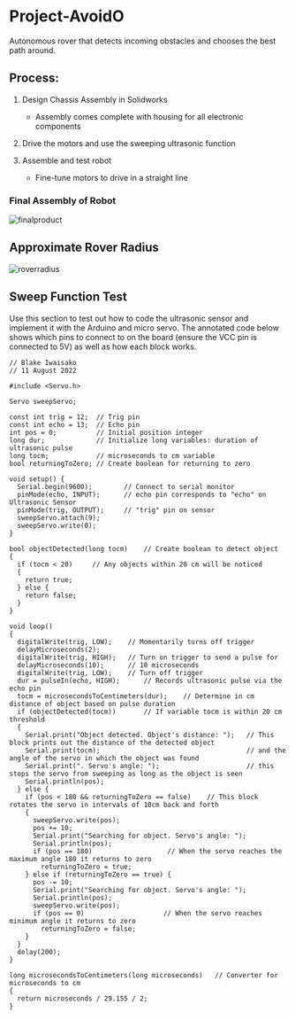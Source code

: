 # Project-AvoidO
Autonomous rover that detects incoming obstacles and chooses the best path around.

## Process:

1. Design Chassis Assembly in Solidworks

   * Assembly comes complete with housing for all electronic components
2. Drive the motors and use the sweeping ultrasonic function
3. Assemble and test robot

   * Fine-tune motors to drive in a straight line
### Final Assembly of Robot

![finalproduct](https://user-images.githubusercontent.com/109624276/209011483-974c34bf-84ae-4801-a71a-f2e3e1f66a8e.jpg)

## Approximate Rover Radius
![roverradius](https://user-images.githubusercontent.com/109624276/209019045-7b107efd-9642-4583-9cb6-770a47c04432.jpg)


## Sweep Function Test

Use this section to test out how to code the ultrasonic sensor and implement it with the Arduino and micro servo. The annotated code below shows which pins to connect to on the board (ensure the VCC pin is connected to 5V) as well as how each block works.

```
// Blake Iwaisako
// 11 August 2022

#include <Servo.h>

Servo sweepServo;

const int trig = 12;  // Trig pin 
const int echo = 13;  // Echo pin
int pos = 0;          // Initial position integer
long dur;             // Initialize long variables: duration of ultrasonic pulse 
long tocm;            // microseconds to cm variable
bool returningToZero; // Create boolean for returning to zero

void setup() {
  Serial.begin(9600);        // Connect to serial monitor
  pinMode(echo, INPUT);      // echo pin corresponds to "echo" on Ultrasonic Sensor
  pinMode(trig, OUTPUT);     // "trig" pin on sensor
  sweepServo.attach(9);
  sweepServo.write(0);
}

bool objectDetected(long tocm)    // Create boolean to detect object 
{
  if (tocm < 20)     // Any objects within 20 cm will be noticed
  {
    return true;
  } else {
    return false;
  }
}

void loop()
{
  digitalWrite(trig, LOW);    // Momentarily turns off trigger
  delayMicroseconds(2);       
  digitalWrite(trig, HIGH);   // Turn on trigger to send a pulse for 
  delayMicroseconds(10);      // 10 microseconds
  digitalWrite(trig, LOW);    // Turn off trigger 
  dur = pulseIn(echo, HIGH);      // Records ultrasonic pulse via the echo pin
  tocm = microsecondsToCentimeters(dur);    // Determine in cm distance of object based on pulse duration
  if (objectDetected(tocm))       // If variable tocm is within 20 cm threshold
  {
    Serial.print("Object detected. Object's distance: ");   // This block prints out the distance of the detected object
    Serial.print(tocm);                                     // and the angle of the servo in which the object was found
    Serial.print(". Servo's angle: ");                      // this stops the servo from sweeping as long as the object is seen
    Serial.println(pos);
  } else {
    if (pos < 180 && returningToZero == false)    // This block rotates the servo in intervals of 10cm back and forth
    {
      sweepServo.write(pos);
      pos += 10;
      Serial.print("Searching for object. Servo's angle: ");
      Serial.println(pos);
      if (pos == 180)                   // When the servo reaches the maximum angle 180 it returns to zero
        returningToZero = true;
    } else if (returningToZero == true) {
      pos -= 10;
      Serial.print("Searching for object. Servo's angle: ");
      Serial.println(pos);
      sweepServo.write(pos);
      if (pos == 0)                    // When the servo reaches minimum angle it returns to zero
        returningToZero = false;    
    }
  }
  delay(200);
}

long microsecondsToCentimeters(long microseconds)   // Converter for microseconds to cm
{
  return microseconds / 29.155 / 2;
}
```


